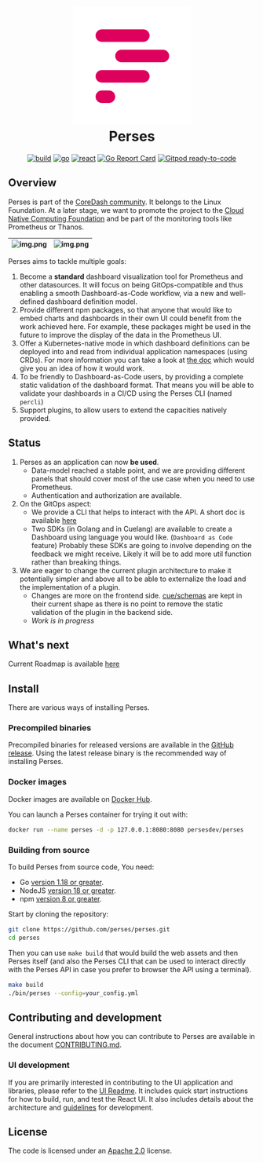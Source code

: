 <div align="center">

<h1 style="border-bottom: none">
    <a href="https://github.com/perses" target="_blank"><img alt="Perses" src="/docs/images/perses_logo_cropped.svg"></a><br>Perses
</h1>

[![build](https://github.com/perses/perses/workflows/ci/badge.svg)](https://github.com/perses/perses/actions?query=workflow%3Aci)
[![go](https://github.com/perses/perses/workflows/go/badge.svg)](https://github.com/perses/perses/actions?query=workflow%3Ago)
[![react](https://github.com/perses/perses/workflows/react/badge.svg)](https://github.com/perses/perses/actions?query=workflow%3AReact)
[![Go Report Card](https://goreportcard.com/badge/github.com/perses/perses)](https://goreportcard.com/report/github.com/perses/perses)
[![Gitpod ready-to-code](https://img.shields.io/badge/Gitpod-ready--to--code-blue?logo=gitpod)](https://gitpod.io/#https://github.com/perses/perses)

</div>

## Overview

Perses is part of the [CoreDash community](https://github.com/coredashio/community). It belongs to the Linux Foundation.
At a later stage, we want to promote the project to the [Cloud Native Computing Foundation](https://www.cncf.io/) and be
part of the monitoring tools like Prometheus or Thanos.

| ![img.png](https://github.com/perses/perses/assets/5657041/3bd8ae57-da7b-4447-9478-cefe19d61a71) | ![img.png](https://github.com/perses/perses/assets/5657041/ba46beab-c8fb-4583-bc2f-71c9893f7906) |
|:------------------------------------------------------------------------------------------------:|:------------------------------------------------------------------------------------------------:|

Perses aims to tackle multiple goals:

1. Become a **standard** dashboard visualization tool for Prometheus and other datasources. It will focus on being
   GitOps-compatible and thus enabling a smooth Dashboard-as-Code workflow, via a new and well-defined dashboard
   definition model.
2. Provide different npm packages, so that anyone that would like to embed charts and dashboards in their own UI could
   benefit from the work achieved here. For example, these packages might be used in the future to improve the display
   of the data in the Prometheus UI.
3. Offer a Kubernetes-native mode in which dashboard definitions can be deployed into and read from individual
   application namespaces (using CRDs). For more information you can take a look at
   [the doc](./docs/design-docs/kubernetes.md) which would give you an idea of how it would work.
4. To be friendly to Dashboard-as-Code users, by providing a complete static validation of the dashboard format. That
   means you will be able to validate your dashboards in a CI/CD using the Perses CLI (named `percli`)
5. Support plugins, to allow users to extend the capacities natively provided.

## Status

1. Perses as an application can now **be used**.
    * Data-model reached a stable point, and we are providing different panels that should cover most of the use case
      when you need to use Prometheus.
    * Authentication and authorization are available.
2. On the GitOps aspect:
    * We provide a CLI that helps to interact with the API. A short doc is available [here](./docs/tooling/cli.md)
    * Two SDKs (in Golang and in Cuelang) are available to create a Dashboard using language you would
      like. (`Dashboard as Code` feature)
      Probably these SDKs are going to involve depending on the feedback we might receive. Likely it will be to add more
      util function rather than breaking things.
3. We are eager to change the current plugin architecture to make it potentially simpler and above all to be able to
   externalize the load and the implementation of a plugin.
    * Changes are more on the frontend side. [cue/schemas](./cue/schemas) are kept in their current shape as there is no
      point to remove the static validation of the plugin in the backend side.
    * *Work is in progress*

## What's next

Current Roadmap is available [here](./ROADMAP.md)

## Install

There are various ways of installing Perses.

### Precompiled binaries

Precompiled binaries for released versions are available in
the [GitHub release](https://github.com/perses/perses/releases). Using the latest release binary is the recommended way
of installing Perses.

### Docker images

Docker images are available on [Docker Hub](https://hub.docker.com/r/persesdev/perses).

You can launch a Perses container for trying it out with:

```bash
docker run --name perses -d -p 127.0.0.1:8080:8080 persesdev/perses
```

### Building from source

To build Perses from source code, You need:

- Go [version 1.18 or greater](https://golang.org/doc/install).
- NodeJS [version 18 or greater](https://nodejs.org/).
- npm [version 8 or greater](https://www.npmjs.com/).

Start by cloning the repository:

```bash
git clone https://github.com/perses/perses.git
cd perses
```

Then you can use `make build` that would build the web assets and then Perses itself (and also the Perses CLI that can
be used to interact directly with the Perses API in case you prefer to browser the API using a terminal).

```bash
make build
./bin/perses --config=your_config.yml
```

## Contributing and development

General instructions about how you can contribute to Perses are available in the
document [CONTRIBUTING.md](CONTRIBUTING.md).

### UI development

If you are primarily interested in contributing to the UI application and libraries, please refer to
the [UI Readme](./ui/README.md). It includes quick start instructions for how to build, run, and test the React UI. It
also includes details about the architecture and [guidelines](./ui/ui-guidelines.md) for development.

## License

The code is licensed under an [Apache 2.0](./LICENSE) license.
